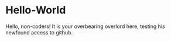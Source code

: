 # Hello-World

Hello, non-coders!
It is your overbearing overlord here, testing his newfound access to github.
